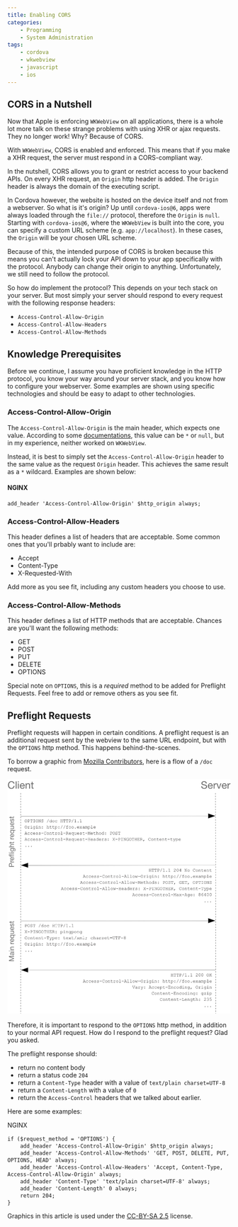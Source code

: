 ```yaml
---
title: Enabling CORS
categories:
    - Programming
    - System Administration
tags: 
    - cordova
    - wkwebview
    - javascript
    - ios
---
```


## CORS in a Nutshell

Now that Apple is enforcing `WKWebView` on all applications, there is a whole lot more talk on these strange problems with using <span class="tip" title="XMLHttpRequest">XHR</span> or ajax requests. They no longer work! Why? Because of <span class="tip" title="Cross-Origin Resource Sharing">CORS</span>.

With `WKWebView`, <span class="tip" title="Cross-Origin Resource Sharing">CORS</span> is enabled and enforced. This means that if you make a <span class="tip" title="XMLHttpRequest">XHR</span> request, the server must respond in a CORS-compliant way.

In the nutshell, CORS allows you to grant or restrict access to your backend APIs. On every <span class="tip" title="XMLHttpRequest">XHR</span> request, an `Origin` http header is added. The `Origin` header is always the domain of the executing script.

In Cordova however, the website is hosted on the device itself and not from a webserver. So what is it's origin?
Up until `cordova-ios@6`, apps were always loaded through the `file://` protocol, therefore the `Origin` is `null`. Starting with `cordova-ios@6`, where the `WKWebView` is built into the core, you can specify a custom URL scheme (e.g. `app://localhost`). In these cases, the `Origin` will be your chosen URL scheme.

Because of this, the intended purpose of <span class="tip" title="Cross-Origin Resource Sharing">CORS</span> is broken because this means you can't actually lock your API down to your app specifically with the protocol. Anybody can change their origin to anything. Unfortunately, we still need to follow the protocol.

So how do implement the protocol? This depends on your tech stack on your server. But most simply your server should respond to every request with the following response headers:

- `Access-Control-Allow-Origin`
- `Access-Control-Allow-Headers`
- `Access-Control-Allow-Methods`

## Knowledge Prerequisites

Before we continue, I assume you have proficient knowledge in the HTTP protocol, you know your way around your server stack, and you know how to configure your webserver. Some examples are shown using specific technologies and should be easy to adapt to other technologies.

### Access-Control-Allow-Origin

The `Access-Control-Allow-Origin` is the main header, which expects one value. According to some [documentations](https://developer.mozilla.org/en-US/docs/Web/HTTP/Headers/Access-Control-Allow-Origin), this value can be `*` or `null`, but in my experience, neither worked on `WKWebView`.

Instead, it is best to simply set the `Access-Control-Allow-Origin` header to the same value as the request `Origin` header. This achieves the same result as a `*` wildcard. Examples are shown below:

#### NGINX
``` nginx
add_header 'Access-Control-Allow-Origin' $http_origin always;

```

### Access-Control-Allow-Headers

This header defines a list of headers that are acceptable. Some common ones that you'll prbably want to include are:

- Accept
- Content-Type
- X-Requested-With

Add more as you see fit, including any custom headers you choose to use.

### Access-Control-Allow-Methods

This header defines a list of HTTP methods that are acceptable. Chances are you'll want the following methods:

- GET
- POST
- PUT
- DELETE
- OPTIONS

Special note on `OPTIONS`, this is a *required* method to be added for Preflight Requests. Feel free to add or remove others as you see fit.

## Preflight Requests

Preflight requests will happen in certain conditions. A preflight request is an additional request sent by the webview to the same URL endpoint, but with the `OPTIONS` http method. This happens behind-the-scenes.

To borrow a graphic from [Mozilla Contributors](https://developer.mozilla.org/en-US/docs/Web/HTTP/CORS), here is a flow of a `/doc` request.

![](/images/preflight_correct.png)

Therefore, it is important to respond to the `OPTIONS` http method, in addition to your normal API request. How do I respond to the preflight request? Glad you asked.

The preflight response should:

- return no content body
- return a status code `204`
- return a `Content-Type` header with a value of `text/plain charset=UTF-8`
- return a `Content-Length` with a value of `0`
- return the `Access-Control` headers that we talked about earlier.

Here are some examples:

NGINX

``` nginx
if ($request_method = 'OPTIONS') {
    add_header 'Access-Control-Allow-Origin' $http_origin always;
    add_header 'Access-Control-Allow-Methods' 'GET, POST, DELETE, PUT, OPTIONS, HEAD' always;
    add_header 'Access-Control-Allow-Headers' 'Accept, Content-Type, Access-Control-Allow-Origin' always;
    add_header 'Content-Type' 'text/plain charset=UTF-8' always;
    add_header 'Content-Length' 0 always;
    return 204;
}
```

Graphics in this article is used under the [CC-BY-SA 2.5](https://creativecommons.org/licenses/by-sa/2.5/) license.
